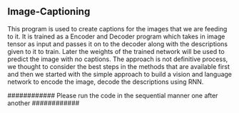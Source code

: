 ## Image-Captioning
This program is used to create captions for the images that we are feeding to it. It is trained as a Encoder and Decoder program which takes in image tensor as input and passes it on to the decoder along with the descriptions given to it to train. Later the weights of the trained network will be used to predict the image with no captions. The approach is not definitive process, we thought to consider the best steps in the methods that are available first and then we started with the simple approach to build a vision and language network to encode the image, decode the descriptions using RNN.


############ Please run the code in the sequential manner one after another ############


